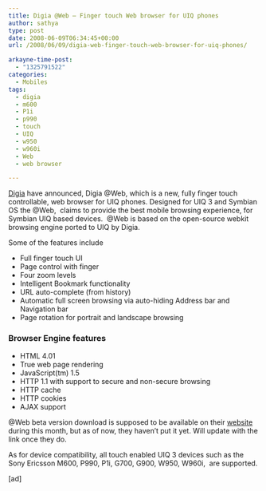```yaml
---
title: Digia @Web – Finger touch Web browser for UIQ phones
author: sathya
type: post
date: 2008-06-09T06:34:45+00:00
url: /2008/06/09/digia-web-finger-touch-web-browser-for-uiq-phones/

arkayne-time-post:
  - "1325791522"
categories:
  - Mobiles
tags:
  - digia
  - m600
  - P1i
  - p990
  - touch
  - UIQ
  - w950
  - w960i
  - Web
  - web browser

---
```

[Digia][1] have announced, Digia @Web, which is a new, fully finger touch controllable, web browser for UIQ phones. Designed for UIQ 3 and Symbian OS the @Web,  claims to provide the best mobile browsing experience, for Symbian UIQ based devices.  @Web is based on the open-source webkit browsing engine ported to UIQ by Digia.

Some of the features include

<!--more-->

  * Full finger touch UI
  * Page control with finger
  * Four zoom levels
  * Intelligent Bookmark functionality
  * URL auto-complete (from history)
  * Automatic full screen browsing via auto-hiding Address bar and Navigation bar
  * Page rotation for portrait and landscape browsing

### Browser Engine features

  * HTML 4.01
  * True web page rendering
  * JavaScript(tm) 1.5
  * HTTP 1.1 with support to secure and non-secure browsing
  * HTTP cache
  * HTTP cookies
  * AJAX support

@Web beta version download is supposed to be available on their [website][2] during this month, but as of now, they haven&#8217;t put it yet. Will update with the link once they do.

As for device compatibility, all touch enabled UIQ 3 devices such as the Sony Ericsson M600, P990, P1i, G700, G900, W950, W960i,  are supported.

[ad]

 [1]: http://www.digia.com/
 [2]: http://www.digia.com/C2256FEF0043E9C1/0/405001847
